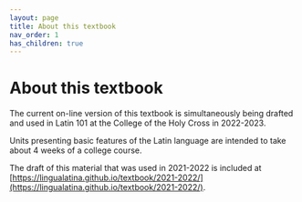```yaml
---
layout: page
title: About this textbook
nav_order: 1
has_children: true
---
```


# About this textbook

The current on-line version of this textbook is simultaneously being drafted and used in Latin 101 at the College of the Holy Cross in 2022-2023.

Units presenting basic features of the Latin language are intended to take about 4 weeks of a college course.  

The draft of this material that was used in 2021-2022 is included at [https://lingualatina.github.io/textbook/2021-2022/](https://lingualatina.github.io/textbook/2021-2022/).

